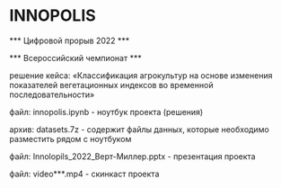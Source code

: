 # INNOPOLIS
*** Цифровой прорыв 2022 *** 

*** Всероссийский чемпионат ***

решение кейса: «Классификация агрокультур на основе изменения показателей
                вегетационных индексов во временной последовательности»


файл: innopolis.ipynb - ноутбук проекта (решения)

архив: datasets.7z - содержит файлы данных, которые необходимо разместить рядом с ноутбуком

файл: Innolopils_2022_Верт-Миллер.pptx - презентация проекта

файл: video***.mp4 - скинкаст проекта

 
